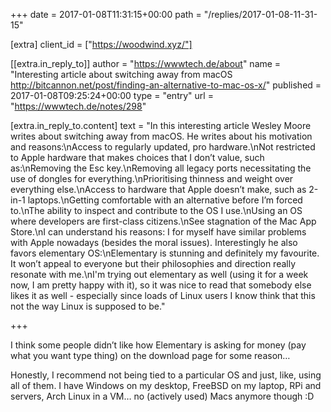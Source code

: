 +++
date = 2017-01-08T11:31:15+00:00
path = "/replies/2017-01-08-11-31-15"

[extra]
client_id = ["https://woodwind.xyz/"]

[[extra.in_reply_to]]
author = "https://wwwtech.de/about"
name = "Interesting article about switching away from macOS http://bitcannon.net/post/finding-an-alternative-to-mac-os-x/"
published = 2017-01-08T09:25:24+00:00
type = "entry"
url = "https://wwwtech.de/notes/298"

[extra.in_reply_to.content]
text = "In this interesting article Wesley Moore writes about switching away from macOS. He writes about his motivation and reasons:\nAccess to regularly updated, pro hardware.\nNot restricted to Apple hardware that makes choices that I don’t value, such as:\nRemoving the Esc key.\nRemoving all legacy ports necessitating the use of dongles for everything.\nPrioritising thinness and weight over everything else.\nAccess to hardware that Apple doesn’t make, such as 2-in-1 laptops.\nGetting comfortable with an alternative before I’m forced to.\nThe ability to inspect and contribute to the OS I use.\nUsing an OS where developers are first-class citizens.\nSee stagnation of the Mac App Store.\nI can understand his reasons: I for myself have similar problems with Apple nowadays (besides the moral issues). Interestingly he also favors elementary OS:\nElementary is stunning and definitely my favourite. It won’t appeal to everyone but their philosophies and direction really resonate with me.\nI'm trying out elementary as well (using it for a week now, I am pretty happy with it), so it was nice to read that somebody else likes it as well - especially since loads of Linux users I know think that this not the way Linux is supposed to be."

+++

<p>I think some people didn’t like how Elementary is asking for money (pay what you want type thing) on the download page for some reason…</p>
<p>Honestly, I recommend not being tied to a particular OS and just, like, using all of them. I have Windows on my desktop, FreeBSD on my laptop, RPi and servers, Arch Linux in a VM… no (actively used) Macs anymore though :D</p>